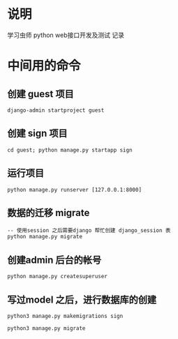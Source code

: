 # 说明

学习虫师 python web接口开发及测试 记录


# 中间用的命令

## 创建 guest 项目

```
django-admin startproject guest
```

## 创建 sign 项目

```
cd guest; python manage.py startapp sign
```

## 运行项目

```
python manage.py runserver [127.0.0.1:8000]
```

## 数据的迁移 migrate

```
-- 使用session 之后需要django 帮忙创建 django_session 表
python manage.py migrate
```

## 创建admin 后台的帐号

```
python manage.py createsuperuser
```

## 写过model 之后，进行数据库的创建

```
python3 manage.py makemigrations sign

python3 manage.py migrate
```